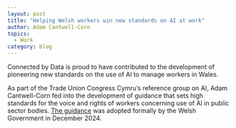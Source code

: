 ```yaml
---
layout: post
title: "Helping Welsh workers win new standards on AI at work"
author: Adam Cantwell-Corn
topics:
  - Work
category: blog
---
```

Connected by Data is proud to have contributed to the development of pioneering new standards on the use of AI to manage workers in Wales.

As part of the Trade Union Congress Cymru’s reference group on AI, Adam Cantwell-Corn fed into the development of guidance that sets high standards for the voice and rights of workers concerning use of AI in public sector bodies. [The guidance](https://www.gov.wales/wales-public-sector-leading-way-responsible-ai-use) was adopted formally by the Welsh Government in December 2024.